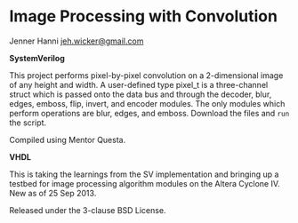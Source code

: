 Image Processing with Convolution 
=================================

Jenner Hanni
<jeh.wicker@gmail.com>

**SystemVerilog**

This project performs pixel-by-pixel convolution on a 2-dimensional image of any height and width. A user-defined type pixel_t is a three-channel struct which is passed onto the data bus and through the decoder, blur, edges, emboss, flip, invert, and encoder modules. The only modules which perform operations are blur, edges, and emboss. Download the files and `run` the script.

Compiled using Mentor Questa.

**VHDL**

This is taking the learnings from the SV implementation and bringing up a testbed for image processing algorithm modules on the Altera Cyclone IV. New as of 25 Sep 2013. 

Released under the 3-clause BSD License.
